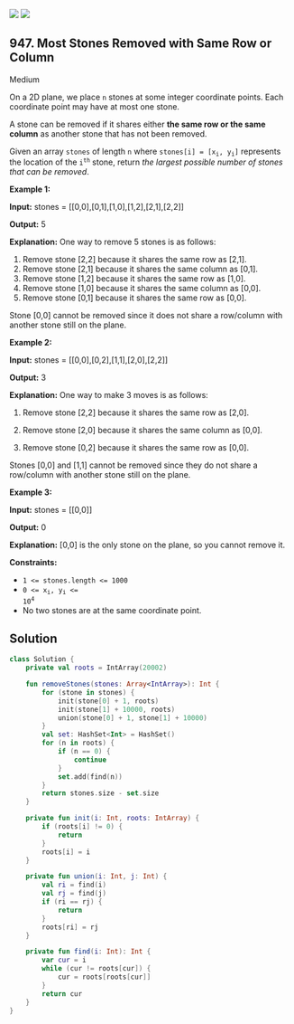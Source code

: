 [![](https://img.shields.io/github/stars/javadev/LeetCode-in-Kotlin?label=Stars&style=flat-square)](https://github.com/javadev/LeetCode-in-Kotlin)
[![](https://img.shields.io/github/forks/javadev/LeetCode-in-Kotlin?label=Fork%20me%20on%20GitHub%20&style=flat-square)](https://github.com/javadev/LeetCode-in-Kotlin/fork)

## 947\. Most Stones Removed with Same Row or Column

Medium

On a 2D plane, we place `n` stones at some integer coordinate points. Each coordinate point may have at most one stone.

A stone can be removed if it shares either **the same row or the same column** as another stone that has not been removed.

Given an array `stones` of length `n` where <code>stones[i] = [x<sub>i</sub>, y<sub>i</sub>]</code> represents the location of the <code>i<sup>th</sup></code> stone, return _the largest possible number of stones that can be removed_.

**Example 1:**

**Input:** stones = \[\[0,0],[0,1],[1,0],[1,2],[2,1],[2,2]]

**Output:** 5

**Explanation:** One way to remove 5 stones is as follows:

1. Remove stone [2,2] because it shares the same row as [2,1].
2. Remove stone [2,1] because it shares the same column as [0,1].
3. Remove stone [1,2] because it shares the same row as [1,0].
4. Remove stone [1,0] because it shares the same column as [0,0].
5. Remove stone [0,1] because it shares the same row as [0,0].

Stone [0,0] cannot be removed since it does not share a row/column with another stone still on the plane.

**Example 2:**

**Input:** stones = \[\[0,0],[0,2],[1,1],[2,0],[2,2]]

**Output:** 3

**Explanation:** One way to make 3 moves is as follows:

1. Remove stone [2,2] because it shares the same row as [2,0].

2. Remove stone [2,0] because it shares the same column as [0,0].

3. Remove stone [0,2] because it shares the same row as [0,0].

Stones [0,0] and [1,1] cannot be removed since they do not share a row/column with another stone still on the plane.

**Example 3:**

**Input:** stones = \[\[0,0]]

**Output:** 0

**Explanation:** [0,0] is the only stone on the plane, so you cannot remove it.

**Constraints:**

*   `1 <= stones.length <= 1000`
*   <code>0 <= x<sub>i</sub>, y<sub>i</sub> <= 10<sup>4</sup></code>
*   No two stones are at the same coordinate point.

## Solution

```kotlin
class Solution {
    private val roots = IntArray(20002)

    fun removeStones(stones: Array<IntArray>): Int {
        for (stone in stones) {
            init(stone[0] + 1, roots)
            init(stone[1] + 10000, roots)
            union(stone[0] + 1, stone[1] + 10000)
        }
        val set: HashSet<Int> = HashSet()
        for (n in roots) {
            if (n == 0) {
                continue
            }
            set.add(find(n))
        }
        return stones.size - set.size
    }

    private fun init(i: Int, roots: IntArray) {
        if (roots[i] != 0) {
            return
        }
        roots[i] = i
    }

    private fun union(i: Int, j: Int) {
        val ri = find(i)
        val rj = find(j)
        if (ri == rj) {
            return
        }
        roots[ri] = rj
    }

    private fun find(i: Int): Int {
        var cur = i
        while (cur != roots[cur]) {
            cur = roots[roots[cur]]
        }
        return cur
    }
}
```